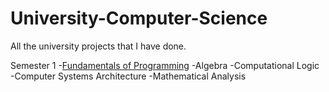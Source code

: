 # University-Computer-Science
All the university projects that I have done.


Semester 1
  -[Fundamentals of Programming](https://github.com/VescanAntonia/University-Computer-Science/tree/main/Semester%201/Fundamentals%20of%20Programming)
  -Algebra
  -Computational Logic
  -Computer Systems Architecture
  -Mathematical Analysis
